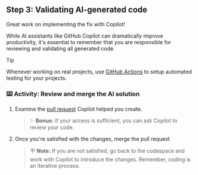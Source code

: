 ## Step 3: Validating AI-generated code

Great work on implementing the fix with Copilot!

While AI assistants like GitHub Copilot can dramatically improve productivity, it's essential to remember that you are responsible for reviewing and validating all generated code.

> [!tip]
> Whenever working on real projects, use [GitHub Actions](https://github.com/features/actions) to setup automated testing for your projects.

### :keyboard: Activity: Review and merge the AI solution

1. Examine the [pull request]({{{pull_request_url}}}) Copilot helped you create.

   > ✨ **Bonus:** If your access is sufficient, you can ask Copilot to review your code.

1. Once you're satisfied with the changes, merge the pull request

   >  🪧 **Note:** If you are not satisfied, go back to the codespace and work with Copilot to introduce the changes. Remember, coding is an iterative process.
